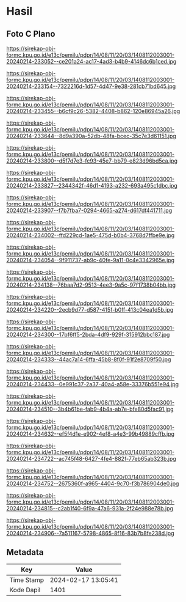 # Hasil

## Foto C Plano

https://sirekap-obj-formc.kpu.go.id/e13c/pemilu/pdpr/14/08/11/20/03/1408112003001-20240214-233052--ce201a24-ac17-4ad3-b4b9-4146dc6b1ced.jpg

https://sirekap-obj-formc.kpu.go.id/e13c/pemilu/pdpr/14/08/11/20/03/1408112003001-20240214-233154--7322216d-1d57-4d47-9e38-281cb71bd645.jpg

https://sirekap-obj-formc.kpu.go.id/e13c/pemilu/pdpr/14/08/11/20/03/1408112003001-20240214-233455--b6cf9c26-5382-4408-b862-120e86945a26.jpg

https://sirekap-obj-formc.kpu.go.id/e13c/pemilu/pdpr/14/08/11/20/03/1408112003001-20240214-233644--8d9a390a-52db-48fa-bcec-35c7e3d61151.jpg

https://sirekap-obj-formc.kpu.go.id/e13c/pemilu/pdpr/14/08/11/20/03/1408112003001-20240214-233800--d5f7d7e3-fc93-45e7-bb79-e823d96bd5ca.jpg

https://sirekap-obj-formc.kpu.go.id/e13c/pemilu/pdpr/14/08/11/20/03/1408112003001-20240214-233827--2344342f-46d1-4193-a232-693a495c1dbc.jpg

https://sirekap-obj-formc.kpu.go.id/e13c/pemilu/pdpr/14/08/11/20/03/1408112003001-20240214-233907--f7b7fba7-0294-4665-a274-d617df441711.jpg

https://sirekap-obj-formc.kpu.go.id/e13c/pemilu/pdpr/14/08/11/20/03/1408112003001-20240214-234002--ffd229cd-1ae5-475d-b0b4-3768d7ffbe9e.jpg

https://sirekap-obj-formc.kpu.go.id/e13c/pemilu/pdpr/14/08/11/20/03/1408112003001-20240214-234054--9f911737-ab9c-40fe-9a11-0c4e3342965e.jpg

https://sirekap-obj-formc.kpu.go.id/e13c/pemilu/pdpr/14/08/11/20/03/1408112003001-20240214-234138--76baa7d2-9513-4ee3-9a5c-97f1738b04bb.jpg

https://sirekap-obj-formc.kpu.go.id/e13c/pemilu/pdpr/14/08/11/20/03/1408112003001-20240214-234220--2ecb9d77-d587-415f-b0ff-413c04ea1d5b.jpg

https://sirekap-obj-formc.kpu.go.id/e13c/pemilu/pdpr/14/08/11/20/03/1408112003001-20240214-234300--17bf6ff5-2bda-4df9-929f-315912bbc187.jpg

https://sirekap-obj-formc.kpu.go.id/e13c/pemilu/pdpr/14/08/11/20/03/1408112003001-20240214-234333--44ac7a14-6ffa-45b8-8f0f-91f2e8709f50.jpg

https://sirekap-obj-formc.kpu.go.id/e13c/pemilu/pdpr/14/08/11/20/03/1408112003001-20240214-234433--0e991c37-2a37-40a4-a58e-33376b551e94.jpg

https://sirekap-obj-formc.kpu.go.id/e13c/pemilu/pdpr/14/08/11/20/03/1408112003001-20240214-234510--3b4b61be-fab9-4b4a-ab7e-bfe80d5fac91.jpg

https://sirekap-obj-formc.kpu.go.id/e13c/pemilu/pdpr/14/08/11/20/03/1408112003001-20240214-234632--ef5f4d1e-e902-4ef8-a4e3-99b49889cffb.jpg

https://sirekap-obj-formc.kpu.go.id/e13c/pemilu/pdpr/14/08/11/20/03/1408112003001-20240214-234722--ac745f48-6427-4fe4-882f-77eb65ab323b.jpg

https://sirekap-obj-formc.kpu.go.id/e13c/pemilu/pdpr/14/08/11/20/03/1408112003001-20240214-234752--2675360f-a965-4404-9c70-f3b786904de0.jpg

https://sirekap-obj-formc.kpu.go.id/e13c/pemilu/pdpr/14/08/11/20/03/1408112003001-20240214-234815--c2ab1f40-6f9a-47a6-931a-2f24e988e78b.jpg

https://sirekap-obj-formc.kpu.go.id/e13c/pemilu/pdpr/14/08/11/20/03/1408112003001-20240214-234906--7a511167-5798-4865-8f16-83b7b8fe238d.jpg


## Metadata

| Key        | Value               |
| ---------- | ------------------- |
| Time Stamp | 2024-02-17 13:05:41 |
| Kode Dapil | 1401                |



